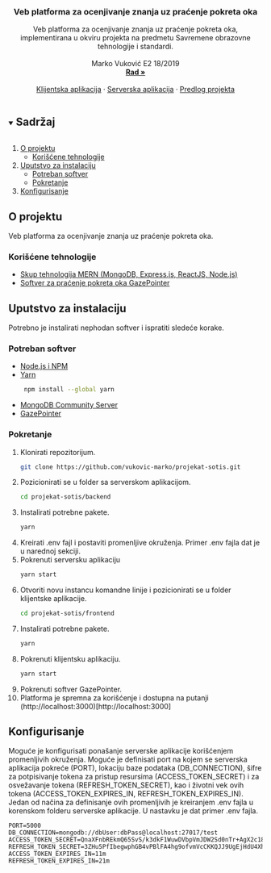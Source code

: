 <br />
<p align="center">
  <h3 align="center">Veb platforma za ocenjivanje znanja uz praćenje pokreta oka</h3>

  <p align="center">
    Veb platforma za ocenjivanje znanja uz praćenje pokreta oka, implementirana u okviru projekta na predmetu Savremene obrazovne tehnologije i standardi.
    <br />
    <br />
    Marko Vuković E2 18/2019
    <br />
    <a href="https://github.com/vukovic-marko/projekat-sotis/blob/master/paper/Paper.pdf"><strong>Rad »</strong></a>
    <br />
    <br />
    <a href="https://github.com/vukovic-marko/projekat-sotis/tree/master/frontend">Klijentska aplikacija</a>
    ·
    <a href="https://github.com/vukovic-marko/projekat-sotis/tree/master/backend">Serverska aplikacija</a>
    ·
    <a href="https://github.com/vukovic-marko/projekat-sotis/blob/master/proposal/Proposal.pdf">Predlog projekta</a>
  </p>
</p>

<details open="open">
  <summary><h2 style="display: inline-block">Sadržaj</h2></summary>
  <ol>
    <li>
      <a href="#o-projektu">O projektu</a>
      <ul>
        <li><a href="#korišćene-tehnologije">Korišćene tehnologije</a></li>
      </ul>
    </li>
    <li>
      <a href="#uputstvo-za-instalaciju">Uputstvo za instalaciju</a>
      <ul>
        <li><a href="#potreban-softver">Potreban softver</a></li>
        <li><a href="#pokretanje">Pokretanje</a></li>
      </ul>
    </li>
    <li>
      <a href="#konfigurisanje">Konfigurisanje</a>
    </li>
  </ol>
</details>

## O projektu

Veb platforma za ocenjivanje znanja uz praćenje pokreta oka.

### Korišćene tehnologije

* [Skup tehnologija MERN (MongoDB, Express.js, ReactJS, Node.js)](https://www.mongodb.com/mern-stack)
* [Softver za praćenje pokreta oka GazePointer](https://gazerecorder.com/gazepointer/)

<!-- GETTING STARTED -->
## Uputstvo za instalaciju

Potrebno je instalirati nephodan softver i ispratiti sledeće korake.

### Potreban softver

* [Node.js i NPM](https://nodejs.org/en/download/)
* [Yarn](https://classic.yarnpkg.com/lang/en/)
  ```sh
   npm install --global yarn
  ```
* [MongoDB Community Server](https://www.mongodb.com/try/download/community)
* [GazePointer](https://gazerecorder.com/gazepointer/)

### Pokretanje

1. Klonirati repozitorijum.
    ```sh
    git clone https://github.com/vukovic-marko/projekat-sotis.git
    ```
2. Pozicionirati se u folder sa serverskom aplikacijom.
    ```sh
    cd projekat-sotis/backend
    ```
3. Instalirati potrebne pakete.
    ```sh
    yarn
    ```
4. Kreirati .env fajl i postaviti promenljive okruženja. Primer .env fajla dat je u narednoj sekciji.
5. Pokrenuti serversku aplikaciju
    ```sh
    yarn start
    ```
6. Otvoriti novu instancu komandne linije i pozicionirati se u folder klijentske aplikacije.
    ```sh
    cd projekat-sotis/frontend
   ```
7. Instalirati potrebne pakete.
    ```sh
    yarn
    ```
8. Pokrenuti klijentsku aplikaciju.
    ```sh
    yarn start
    ```
9. Pokrenuti softver GazePointer.
10. Platforma je spremna za korišćenje i dostupna na putanji (http://localhost:3000)[http://localhost:3000]
  
## Konfigurisanje

Moguće je konfigurisati ponašanje serverske aplikacije korišćenjem promenljivih okruženja. Moguće je definisati port na kojem se serverska aplikacija pokreće (PORT), lokaciju baze podataka (DB_CONNECTION), šifre za potpisivanje tokena za pristup resursima (ACCESS_TOKEN_SECRET) i za osvežavanje tokena (REFRESH_TOKEN_SECRET), kao i životni vek ovih tokena (ACCESS_TOKEN_EXPIRES_IN, REFRESH_TOKEN_EXPIRES_IN). Jedan od načina za definisanje ovih promenljivih je kreiranjem .env fajla u korenskom folderu serverske aplikacije. U nastavku je dat primer .env fajla.

    PORT=5000
    DB_CONNECTION=mongodb://dbUser:dbPass@localhost:27017/test
    ACCESS_TOKEN_SECRET=QnaXFnbREkmQ65SvS/k3dkF1WuwDVbpVmJDW2Sd0nTr+AgX2c18EVpn5B/D/if4WWbG/Gl3AfSVqYAO1JlZQB3jUUMfPuF+FXQhHyp7DpsG4XqjCVZTtdamdlgBPTSdpQoirkQRG6t+5zT92KOPS+ffvPyLwtwYe1yG2PZrXoTxCWLDgfnzt9UapXUGIf757C5lEoUgPtPOYgGmjlzlKUKQ8RsbqtGBMxDIhh0nxbofAhkf4zSYm24DciwqaT+eUtP9+8/+7MrHHS6KFOiTwQpJ0jQ4Jl75+WyZrhxn+lWTweZ0QHU6pyOE/hJ76MFeg3Heto5uDUS0JcDPRs27+jQ==
    REFRESH_TOKEN_SECRET=3ZHu5PfIbegwphGB4vPBlFA4hg9ofvmVcCKKQJJ9UgEjHdU4Xhhhko4nQPySiYjkOUXJ7dKhHtcLBM3kydhBnrnt6k884ikHQgI7Rq7MJveMwqfzi426p9nivpCmIpy2GoRURAGTshTLsk+0vQpEnmmjPNg5pK1hEHwqO7EhpcUpuxmgPXGfStfORsh11vvOyyBdySWQUDSHR25Th2/opYf8EtUYo8qq6pOa3ojnSor+akEVIldCOqSHssFgUb+avwrpgf2xpvUHxc1Mfop+9GQpj+m0bceBEv4jMbxcJGByPcC/aTsiWHrPg0HbDUcWiyBM3BaVD5v/uClChtcqmQ==
    ACCESS_TOKEN_EXPIRES_IN=11m
    REFRESH_TOKEN_EXPIRES_IN=21m
